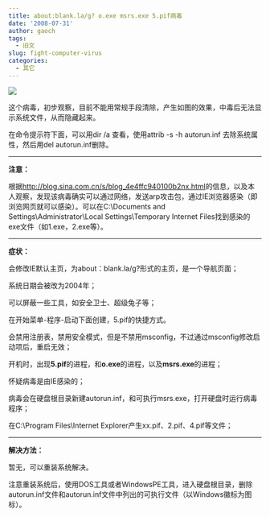 ```yaml
---
title: about:blank.la/g? o.exe msrs.exe 5.pif病毒
date: '2008-07-31'
author: gaoch
tags:
  - 旧文
slug: fight-computer-virus
categories:
  - 其它
---
```


<img src="http://hiphotos.baidu.com/spring%5Fgao/pic/item/96bb9623e2edfe53ad34ded0.jpg" class="blogimg" />

这个病毒，初步观察，目前不能用常规手段清除，产生如图的效果，中毒后无法显示系统文件，从而隐藏起来。

在命令提示符下面，可以用dir /a 查看，使用attrib -s -h autorun.inf
去除系统属性，然后用del autorun.inf删除。

----------------

**注意：**

根据<http://blog.sina.com.cn/s/blog_4e4ffc940100b2nx.html>的信息，以及本人观察，发现该病毒确实可以通过网络，发送arp攻击包，通过IE浏览器感染（即浏览网页就可以感染）。可以在C:\\Documents
and Settings\\Administrator\\Local Settings\\Temporary Internet
Files找到感染的exe文件（如1.exe，2.exe等）。

----------------

**症状：**

会修改IE默认主页，为about：blank.la/g?形式的主页，是一个导航页面；

系统日期会被改为2004年；

可以屏蔽一些工具，如安全卫士、超级兔子等；

在开始菜单-程序-启动下面创建，5.pif的快捷方式。

会禁用注册表，禁用安全模式，但是不禁用msconfig，不过通过msconfig修改启动项后，重启无效；

开机时，出现**5.pif**的进程，和**o.exe**的进程，以及**msrs.exe**的进程；

怀疑病毒是由IE感染的；

病毒会在硬盘根目录新建autorun.inf，和可执行msrs.exe，打开硬盘时运行病毒程序；

在C:\\Program Files\\Internet Explorer产生xx.pif、2.pif、4.pif等文件；

------------------

**解决方法：**

暂无，可以重装系统解决。

注意重装系统后，使用DOS工具或者WindowsPE工具，进入硬盘根目录，删除autorun.inf文件和autorun.inf文件中列出的可执行文件（以Windows徽标为图标）。
